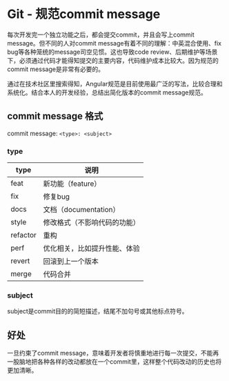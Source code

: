 # Git - 规范commit message

每次开发完一个独立功能之后，都会提交commit，并且会写上commit message。但不同的人对commit message有着不同的理解：中英混合使用、fix bug等各种笼统的message司空见惯。这也导致code review、后期维护等场景下，必须通过代码才能得知提交的主要内容，代码维护成本比较大。因为规范的commit message是非常有必要的。

通过在技术社区里搜索得知，Angular规范是目前使用最广泛的写法，比较合理和系统化。结合本人的开发经验，总结出简化版本的commit message规范。

## commit message 格式

commit message: `<type>: <subject>`

### type

| type | 说明 |
| - | - |
| feat | 新功能（feature） |
| fix | 修复bug |
| docs | 文档（documentation） |
| style | 修改格式（不影响代码的功能） |
| refactor | 重构 |
| perf | 优化相关，比如提升性能、体验 |
| revert | 回滚到上一个版本 |
| merge | 代码合并 |

### subject

subject是commit目的的简短描述，结尾不加句号或其他标点符号。

## 好处

一旦约束了commit message，意味着开发者将慎重地进行每一次提交，不能再一股脑地把各种各样的改动都放在一个commit里，这样整个代码改动的历史也将更加清晰。
